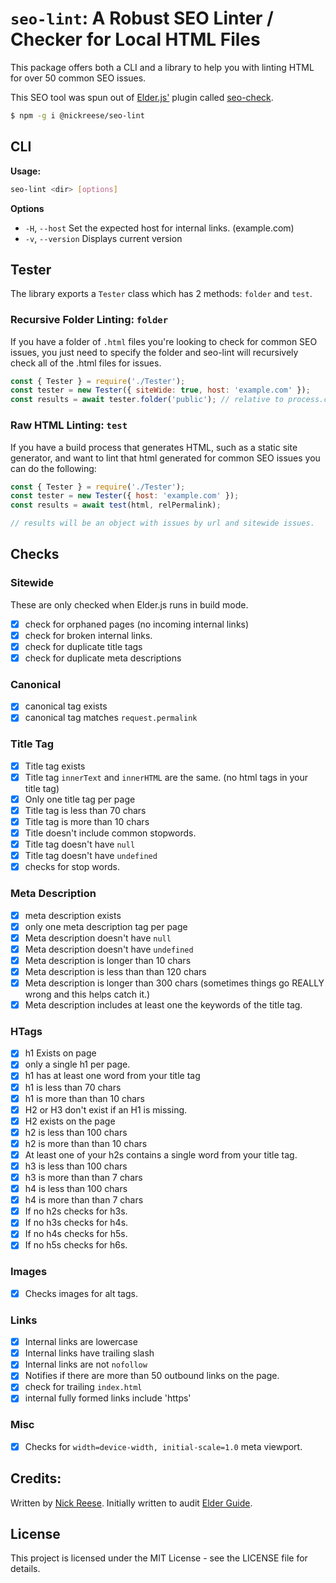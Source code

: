 # `seo-lint`: A Robust SEO Linter / Checker for Local HTML Files

This package offers both a CLI and a library to help you with linting HTML for over 50 common SEO issues.

This SEO tool was spun out of [Elder.js'](https://elderguide.com/tech/elderjs/) plugin called [seo-check](https://github.com/Elderjs/plugins/tree/master/packages/seo-check).

```sh
$ npm -g i @nickreese/seo-lint
```

## CLI

**Usage:**

```sh
seo-lint <dir> [options]
```

**Options**

- `-H`, `--host` Set the expected host for internal links. (example.com)
- `-v`, `--version` Displays current version

## Tester

The library exports a `Tester` class which has 2 methods: `folder` and `test`.

### Recursive Folder Linting: `folder`

If you have a folder of `.html` files you're looking to check for common SEO issues, you just need to specify the folder and seo-lint will recursively check all of the .html files for issues.

```js
const { Tester } = require('./Tester');
const tester = new Tester({ siteWide: true, host: 'example.com' });
const results = await tester.folder('public'); // relative to process.cwd()
```

### Raw HTML Linting: `test`

If you have a build process that generates HTML, such as a static site generator, and want to lint that html generated for common SEO issues you can do the following:

```js
const { Tester } = require('./Tester');
const tester = new Tester({ host: 'example.com' });
const results = await test(html, relPermalink);

// results will be an object with issues by url and sitewide issues.
```

## Checks

### Sitewide

These are only checked when Elder.js runs in build mode.

- [x] check for orphaned pages (no incoming internal links)
- [x] check for broken internal links.
- [x] check for duplicate title tags
- [x] check for duplicate meta descriptions

### Canonical

- [x] canonical tag exists
- [x] canonical tag matches `request.permalink`

### Title Tag

- [x] Title tag exists
- [x] Title tag `innerText` and `innerHTML` are the same. (no
      html tags in your title tag)
- [x] Only one title tag per page
- [x] Title tag is less than 70 chars
- [x] Title tag is more than 10 chars
- [x] Title doesn't include common stopwords.
- [x] Title tag doesn't have `null`
- [x] Title tag doesn't have `undefined`
- [x] checks for stop words.

### Meta Description

- [x] meta description exists
- [x] only one meta description tag per page
- [x] Meta description doesn't have `null`
- [x] Meta description doesn't have `undefined`
- [x] Meta description is longer than 10 chars
- [x] Meta description is less than than 120 chars
- [x] Meta description is longer than 300 chars (sometimes things
      go REALLY wrong and this helps catch it.)
- [x] Meta description includes at least one the keywords of the title
      tag.

### HTags

- [x] h1 Exists on page
- [x] only a single h1 per page.
- [x] h1 has at least one word from your title tag
- [x] h1 is less than 70 chars
- [x] h1 is more than than 10 chars
- [x] H2 or H3 don't exist if an H1 is missing.
- [x] H2 exists on the page
- [x] h2 is less than 100 chars
- [x] h2 is more than than 10 chars
- [x] At least one of your h2s contains a single word from your
      title tag.
- [x] h3 is less than 100 chars
- [x] h3 is more than than 7 chars
- [x] h4 is less than 100 chars
- [x] h4 is more than than 7 chars
- [x] If no h2s checks for h3s.
- [x] If no h3s checks for h4s.
- [x] If no h4s checks for h5s.
- [x] If no h5s checks for h6s.

### Images

- [x] Checks images for alt tags.

### Links

- [x] Internal links are lowercase
- [x] Internal links have trailing slash
- [x] Internal links are not `nofollow`
- [x] Notifies if there are more than 50 outbound links on the page.
- [x] check for trailing `index.html`
- [x] internal fully formed links include 'https'

### Misc

- [x] Checks for `width=device-width, initial-scale=1.0` meta
      viewport.

## Credits:

Written by <a href="https://nicholasreese.com">Nick Reese</a>. Initially written to audit [Elder Guide](https://elderguide.com/).

## License

This project is licensed under the MIT License - see the LICENSE file for details.
